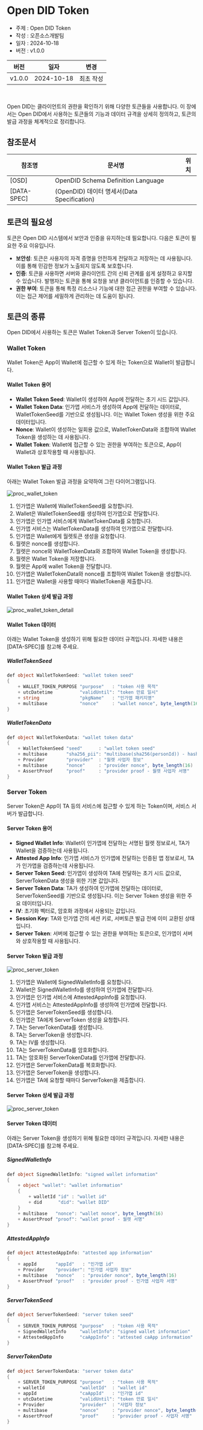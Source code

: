 # Open DID Token

- 주제 : Open DID Token
- 작성 : 오픈소스개발팀
- 일자 : 2024-10-18
- 버전 : v1.0.0

| 버전 | 일자       | 변경         |
| ------- | ---------- | --------------- |
| v1.0.0  | 2024-10-18 | 최초 작성 |

<br>

Open DID는 클라이언트의 권한을 확인하기 위해 다양한 토큰들을 사용합니다.
이 장에서는 Open DID에서 사용하는 토큰들의 기능과 데이터 규격을 상세히 정의하고, 토큰의 발급 과정을 체계적으로 정리합니다.

## 참조문서

| 참조명      | 문서명                                               | 위치                                     |
| ----------- | ---------------------------------------------------- | ---------------------------------------- |
| [OSD]       | OpenDID Schema Definition Language                   |                                          |
| [DATA-SPEC] | (OpenDID) 데이터 명세서(Data Specification)          |                                          |

## 토큰의 필요성
토큰은 Open DID 시스템에서 보안과 인증을 유지하는데 필요합니다. 다음은 토큰이 필요한 주요 이유입니다.
- **보안성**: 토큰은 사용자의 자격 증명을 안전하게 전달하고 저장하는 데 사용됩니다. 이를 통해 민감한 정보가 노출되지 않도록 보호합니다.
- **인증**: 토큰을 사용하면 서버와 클라이언트 간의 신뢰 관계를 쉽게 설정하고 유지할 수 있습니다. 발행자는 토큰을 통해 요청을 보낸 클라이언트를 인증할 수 있습니다.
- **권한 부여**: 토큰을 통해 특정 리소스나 기능에 대한 접근 권한을 부여할 수 있습니다. 이는 접근 제어를 세밀하게 관리하는 데 도움이 됩니다.

## 토큰의 종류
Open DID에서 사용하는 토큰은 Wallet Token과 Server Token이 있습니다.

### Wallet Token
Wallet Token은 App이 Wallet에 접근할 수 있게 하는 Token으로 Wallet이 발급합니다.

#### Wallet Token 용어
* **Wallet Token Seed**: Wallet이 생성하여 App에 전달하는 초기 시드 값입니다.
* **Wallet Token Data**: 인가앱 서비스가 생성하여 App에 전달하는 데이터로, WalletTokenSeed를 기반으로 생성됩니다. 이는 Wallet Token 생성을 위한 주요 데이터입니다.
* **Nonce**: Wallet이 생성하는 일회용 값으로, WalletTokenData와 조합하여 Wallet Token을 생성하는 데 사용됩니다.
* **Wallet Token**: Wallet에 접근할 수 있는 권한을 부여하는 토큰으로, App이 Wallet과 상호작용할 때 사용됩니다.

#### Wallet Token 발급 과정
아래는 Wallet Token 발급 과정을 요약하여 그린 다이어그램입니다.

![proc_wallet_token](./images/proc_wallet_token.svg)

1. 인가앱은 Wallet에 WalletTokenSeed를 요청합니다.
2. Wallet은 WalletTokenSeed를 생성하여 인가앱으로 전달합니다.
3. 인가앱은 인가앱 서비스에게 WalletTokenData를 요청합니다.
4. 인가앱 서비스는 WalletTokenData를 생성하여 인가앱으로 전달합니다.
5. 인가앱은 Wallet에게 월렛토큰 생성을 요청합니다.
6. 월렛은 nonce를 생성합니다. 
7. 월렛은 nonce와 WalletTokenData와 조합하여 Wallet Token을 생성합니다.
8. 월렛은 Wallet Token을 저장합니다.
9. 월렛은 App에 wallet Token을 전달합니다.
10. 인가앱은 WalletTokenData와 nonce를 조합하여 Wallet Token을 생성합니다.
11. 인가앱은 Wallet을 사용할 때마다 WalletToken을 제출합니다.

#### Wallet Token 상세 발급 과정
![proc_wallet_token_detail](./images/proc_wallet_token_detail.svg)

#### Wallet Token 데이터
아래는 Wallet Token을 생성하기 위해 필요한 데이터 규격입니다. 자세한 내용은 [DATA-SPEC]를 참고해 주세요.

##### WalletTokenSeed

```c#
def object WalletTokenSeed: "wallet token seed"
{
    + WALLET_TOKEN_PURPOSE "purpose"   : "token 사용 목적"
    + utcDatetime          "validUntil": "token 만료 일시"
    + string               "pkgName"   : "인가앱 패키지명"
    + multibase            "nonce"     : "wallet nonce", byte_length(16)
}
```

##### WalletTokenData

```c#
def object WalletTokenData: "wallet token data"
{
    + WalletTokenSeed "seed"      : "wallet token seed"
    + multibase       "sha256_pii": "multibase(sha256(personId)) - hashed PII"
    + Provider        "provider"  : "월렛 사업자 정보"
    + multibase       "nonce"     : "provider nonce", byte_length(16)
    + AssertProof     "proof"     : "provider proof - 월렛 사업자 서명"
}
```

### Server Token
Server Token은 App이 TA 등의 서비스에 접근할 수 있게 하는 Token이며, 서비스 서버가 발급합니다.

#### Server Token 용어
* **Signed Wallet Info**: Wallet이 인가앱에 전달하는 서명된 월렛 정보로서, TA가 Wallet을 검증하는데 사용됩니다.
* **Attested App Info**: 인가앱 서비스가 인가앱에 전달하는 인증된 앱 정보로서, TA가 인가앱을 검증하는데 사용됩니다.
* **Server Token Seed**: 인가앱이 생성하여 TA에 전달하는 초기 시드 값으로, ServerTokenData 생성을 위한 기본 값입니다.
* **Server Token Data**: TA가 생성하여 인가앱에 전달하는 데이터로, ServerTokenSeed를 기반으로 생성됩니다. 이는 Server Token 생성을 위한 주요 데이터입니다.
* **IV**: 초기화 벡터로, 암호화 과정에서 사용되는 값입니다.
* **Session Key**: TA와 인가앱 간의 세션 키로, 서버토큰 발급 전에 이미 교환된 상태입니다.
* **Server Token**: 서버에 접근할 수 있는 권한을 부여하는 토큰으로, 인가앱이 서버와 상호작용할 때 사용됩니다.

#### Server Token 발급 과정

![proc_server_token](./images/proc_server_token.svg)

1. 인가앱은 Wallet에 SignedWalletInfo를 요청합니다.
2. Wallet은 SignedWalletInfo를 생성하여 인가앱에 전달합니다.
3. 인가앱은 인가앱 서비스에 AttestedAppInfo를 요청합니다.
4. 인가앱 서비스는 AttestedAppInfo를 생성하여 인가앱에 전달합니다.
5. 인가앱은 ServerTokenSeed를 생성합니다.
6. 인가앱은 TA에게 ServerToken 생성을 요청합니다.
7. TA는 ServerTokenData를 생성합니다.
8. TA는 ServerToken을 생성합니다.
9. TA는 IV를 생성합니다.
10. TA는 ServerTokenData를 암호화합니다.
11. TA는 암호화된 ServerTokenData를 인가앱에 전달합니다.
12. 인가앱은 ServerTokenData를 복호화합니다.
13. 인가앱은 ServerToken을 생성합니다.
14. 인가앱은 TA에 요청할 때마다 ServerToken을 제출합니다.

#### Server Token 상세 발급 과정

![proc_server_token](./images/proc_server_token_detail.svg)

#### Server Token 데이터
아래는 Server Token을 생성하기 위해 필요한 데이터 규격입니다. 자세한 내용은 [DATA-SPEC]를 참고해 주세요.

##### SignedWalletInfo

```c#
def object SignedWalletInfo: "signed wallet information"
{
    + object "wallet": "wallet information"
    {
        + walletId "id" : "wallet id"
        + did      "did": "wallet DID"
    }
    + multibase   "nonce": "wallet nonce", byte_length(16)
    + AssertProof "proof": "wallet proof - 월렛 서명"
}
```

##### AttestedAppInfo

```c#
def object AttestedAppInfo: "attested app information"
{
    + appId       "appId"   : "인가앱 id"
    + Provider    "provider": "인가앱 사업자 정보"
    + multibase   "nonce"   : "provider nonce", byte_length(16)
    + AssertProof "proof"   : "provider proof - 인가앱 사업자 서명"
}
```

##### ServerTokenSeed

```c#
def object ServerTokenSeed: "server token seed"
{
    + SERVER_TOKEN_PURPOSE "purpose"   : "token 사용 목적"
    + SignedWalletInfo     "walletInfo": "signed wallet information"
    + AttestedAppInfo      "caAppInfo" : "attested caApp information"
}
```

##### ServerTokenData

```c#
def object ServerTokenData: "server token data"
{
    + SERVER_TOKEN_PURPOSE "purpose"   : "token 사용 목적"
    + walletId             "walletId"  : "wallet id"
    + appId                "caAppId"   : "인가앱 id"
    + utcDatetime          "validUntil": "token 만료 일시"
    + Provider             "provider"  : "사업자 정보"
    + multibase            "nonce"     : "provider nonce", byte_length(16)
    + AssertProof          "proof"     : "provider proof - 사업자 서명"
}
```